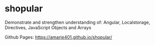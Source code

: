 # shopular
Demonstrate and strengthen understanding of:  Angular, Localstorage, Directives, JavaScript Objects and Arrays

Github Pages: https://amarie401.github.io/shopular/
